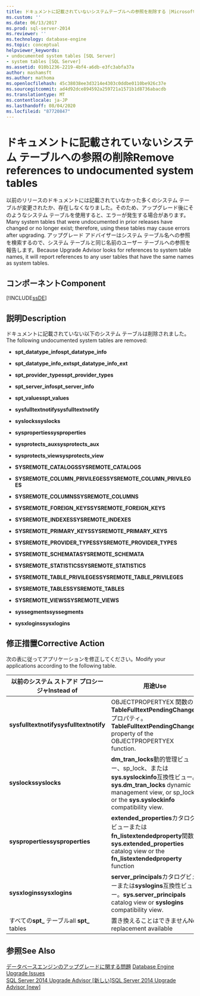 ```yaml
---
title: ドキュメントに記載されていないシステムテーブルへの参照を削除する |Microsoft Docs
ms.custom: ''
ms.date: 06/13/2017
ms.prod: sql-server-2014
ms.reviewer: ''
ms.technology: database-engine
ms.topic: conceptual
helpviewer_keywords:
- undocumented system tables [SQL Server]
- system tables [SQL Server]
ms.assetid: 010b1236-2219-4bf4-a6db-e3fc3abfa37a
author: mashamsft
ms.author: mathoma
ms.openlocfilehash: 45c38038ee3d3214e4303c0ddbe0110be926c37e
ms.sourcegitcommit: ad4d92dce894592a259721a1571b1d8736abacdb
ms.translationtype: MT
ms.contentlocale: ja-JP
ms.lasthandoff: 08/04/2020
ms.locfileid: "87720847"
---
```

# <a name="remove-references-to-undocumented-system-tables"></a><span data-ttu-id="e130b-102">ドキュメントに記載されていないシステム テーブルへの参照の削除</span><span class="sxs-lookup"><span data-stu-id="e130b-102">Remove references to undocumented system tables</span></span>
  <span data-ttu-id="e130b-103">以前のリリースのドキュメントには記載されていなかった多くのシステム テーブルが変更されたか、存在しなくなりました。そのため、アップグレード後にそのようなシステム テーブルを使用すると、エラーが発生する場合があります。</span><span class="sxs-lookup"><span data-stu-id="e130b-103">Many system tables that were undocumented in prior releases have changed or no longer exist; therefore, using these tables may cause errors after upgrading.</span></span> <span data-ttu-id="e130b-104">アップグレード アドバイザーはシステム テーブル名への参照を検索するので、システム テーブルと同じ名前のユーザー テーブルへの参照を報告します。</span><span class="sxs-lookup"><span data-stu-id="e130b-104">Because Upgrade Advisor looks for references to system table names, it will report references to any user tables that have the same names as system tables.</span></span>  
  
## <a name="component"></a><span data-ttu-id="e130b-105">コンポーネント</span><span class="sxs-lookup"><span data-stu-id="e130b-105">Component</span></span>  
 [!INCLUDE[ssDE](../../includes/ssde-md.md)]  
  
## <a name="description"></a><span data-ttu-id="e130b-106">説明</span><span class="sxs-lookup"><span data-stu-id="e130b-106">Description</span></span>  
 <span data-ttu-id="e130b-107">ドキュメントに記載されていない以下のシステム テーブルは削除されました。</span><span class="sxs-lookup"><span data-stu-id="e130b-107">The following undocumented system tables are removed:</span></span>  
  
-   <span data-ttu-id="e130b-108">**spt_datatype_info**</span><span class="sxs-lookup"><span data-stu-id="e130b-108">**spt_datatype_info**</span></span>  
  
-   <span data-ttu-id="e130b-109">**spt_datatype_info_ext**</span><span class="sxs-lookup"><span data-stu-id="e130b-109">**spt_datatype_info_ext**</span></span>  
  
-   <span data-ttu-id="e130b-110">**spt_provider_types**</span><span class="sxs-lookup"><span data-stu-id="e130b-110">**spt_provider_types**</span></span>  
  
-   <span data-ttu-id="e130b-111">**spt_server_info**</span><span class="sxs-lookup"><span data-stu-id="e130b-111">**spt_server_info**</span></span>  
  
-   <span data-ttu-id="e130b-112">**spt_values**</span><span class="sxs-lookup"><span data-stu-id="e130b-112">**spt_values**</span></span>  
  
-   <span data-ttu-id="e130b-113">**sysfulltextnotify**</span><span class="sxs-lookup"><span data-stu-id="e130b-113">**sysfulltextnotify**</span></span>  
  
-   <span data-ttu-id="e130b-114">**syslocks**</span><span class="sxs-lookup"><span data-stu-id="e130b-114">**syslocks**</span></span>  
  
-   <span data-ttu-id="e130b-115">**sysproperties**</span><span class="sxs-lookup"><span data-stu-id="e130b-115">**sysproperties**</span></span>  
  
-   <span data-ttu-id="e130b-116">**sysprotects_aux**</span><span class="sxs-lookup"><span data-stu-id="e130b-116">**sysprotects_aux**</span></span>  
  
-   <span data-ttu-id="e130b-117">**sysprotects_view**</span><span class="sxs-lookup"><span data-stu-id="e130b-117">**sysprotects_view**</span></span>  
  
-   <span data-ttu-id="e130b-118">**SYSREMOTE_CATALOGS**</span><span class="sxs-lookup"><span data-stu-id="e130b-118">**SYSREMOTE_CATALOGS**</span></span>  
  
-   <span data-ttu-id="e130b-119">**SYSREMOTE_COLUMN_PRIVILEGES**</span><span class="sxs-lookup"><span data-stu-id="e130b-119">**SYSREMOTE_COLUMN_PRIVILEGES**</span></span>  
  
-   <span data-ttu-id="e130b-120">**SYSREMOTE_COLUMNS**</span><span class="sxs-lookup"><span data-stu-id="e130b-120">**SYSREMOTE_COLUMNS**</span></span>  
  
-   <span data-ttu-id="e130b-121">**SYSREMOTE_FOREIGN_KEYS**</span><span class="sxs-lookup"><span data-stu-id="e130b-121">**SYSREMOTE_FOREIGN_KEYS**</span></span>  
  
-   <span data-ttu-id="e130b-122">**SYSREMOTE_INDEXES**</span><span class="sxs-lookup"><span data-stu-id="e130b-122">**SYSREMOTE_INDEXES**</span></span>  
  
-   <span data-ttu-id="e130b-123">**SYSREMOTE_PRIMARY_KEYS**</span><span class="sxs-lookup"><span data-stu-id="e130b-123">**SYSREMOTE_PRIMARY_KEYS**</span></span>  
  
-   <span data-ttu-id="e130b-124">**SYSREMOTE_PROVIDER_TYPES**</span><span class="sxs-lookup"><span data-stu-id="e130b-124">**SYSREMOTE_PROVIDER_TYPES**</span></span>  
  
-   <span data-ttu-id="e130b-125">**SYSREMOTE_SCHEMATA**</span><span class="sxs-lookup"><span data-stu-id="e130b-125">**SYSREMOTE_SCHEMATA**</span></span>  
  
-   <span data-ttu-id="e130b-126">**SYSREMOTE_STATISTICS**</span><span class="sxs-lookup"><span data-stu-id="e130b-126">**SYSREMOTE_STATISTICS**</span></span>  
  
-   <span data-ttu-id="e130b-127">**SYSREMOTE_TABLE_PRIVILEGES**</span><span class="sxs-lookup"><span data-stu-id="e130b-127">**SYSREMOTE_TABLE_PRIVILEGES**</span></span>  
  
-   <span data-ttu-id="e130b-128">**SYSREMOTE_TABLES**</span><span class="sxs-lookup"><span data-stu-id="e130b-128">**SYSREMOTE_TABLES**</span></span>  
  
-   <span data-ttu-id="e130b-129">**SYSREMOTE_VIEWS**</span><span class="sxs-lookup"><span data-stu-id="e130b-129">**SYSREMOTE_VIEWS**</span></span>  
  
-   <span data-ttu-id="e130b-130">**syssegments**</span><span class="sxs-lookup"><span data-stu-id="e130b-130">**syssegments**</span></span>  
  
-   <span data-ttu-id="e130b-131">**sysxlogins**</span><span class="sxs-lookup"><span data-stu-id="e130b-131">**sysxlogins**</span></span>  
  
## <a name="corrective-action"></a><span data-ttu-id="e130b-132">修正措置</span><span class="sxs-lookup"><span data-stu-id="e130b-132">Corrective Action</span></span>  
 <span data-ttu-id="e130b-133">次の表に従ってアプリケーションを修正してください。</span><span class="sxs-lookup"><span data-stu-id="e130b-133">Modify your applications according to the following table.</span></span>  
  
|<span data-ttu-id="e130b-134">以前のシステム ストアド プロシージャ</span><span class="sxs-lookup"><span data-stu-id="e130b-134">Instead of</span></span>|<span data-ttu-id="e130b-135">用途</span><span class="sxs-lookup"><span data-stu-id="e130b-135">Use</span></span>|  
|----------------|---------|  
|<span data-ttu-id="e130b-136">**sysfulltextnotify**</span><span class="sxs-lookup"><span data-stu-id="e130b-136">**sysfulltextnotify**</span></span>|<span data-ttu-id="e130b-137">OBJECTPROPERTYEX 関数の**TableFulltextPendingChanges**プロパティ。</span><span class="sxs-lookup"><span data-stu-id="e130b-137">**TableFulltextPendingChanges** property of the OBJECTPROPERTYEX function.</span></span>|  
|<span data-ttu-id="e130b-138">**syslocks**</span><span class="sxs-lookup"><span data-stu-id="e130b-138">**syslocks**</span></span>|<span data-ttu-id="e130b-139">**dm_tran_locks**動的管理ビュー、sp_lock、または**sys.syslockinfo**互換性ビュー。</span><span class="sxs-lookup"><span data-stu-id="e130b-139">**sys.dm_tran_locks** dynamic management view, or sp_lock, or the **sys.syslockinfo** compatibility view.</span></span>|  
|<span data-ttu-id="e130b-140">**sysproperties**</span><span class="sxs-lookup"><span data-stu-id="e130b-140">**sysproperties**</span></span>|<span data-ttu-id="e130b-141">**extended_properties**カタログビューまたは**fn_listextendedproperty**関数</span><span class="sxs-lookup"><span data-stu-id="e130b-141">**sys.extended_properties** catalog view or the **fn_listextendedproperty** function</span></span>|  
|<span data-ttu-id="e130b-142">**sysxlogins**</span><span class="sxs-lookup"><span data-stu-id="e130b-142">**sysxlogins**</span></span>|<span data-ttu-id="e130b-143">**server_principals**カタログビューまたは**syslogins**互換性ビュー。</span><span class="sxs-lookup"><span data-stu-id="e130b-143">**sys.server_principals** catalog view or **syslogins** compatibility view.</span></span>|  
|<span data-ttu-id="e130b-144">すべての**spt_** テーブル</span><span class="sxs-lookup"><span data-stu-id="e130b-144">all **spt_** tables</span></span>|<span data-ttu-id="e130b-145">置き換えることはできません</span><span class="sxs-lookup"><span data-stu-id="e130b-145">No replacement available</span></span>|  
  
## <a name="see-also"></a><span data-ttu-id="e130b-146">参照</span><span class="sxs-lookup"><span data-stu-id="e130b-146">See Also</span></span>  
 <span data-ttu-id="e130b-147">[データベースエンジンのアップグレードに関する問題](../../../2014/sql-server/install/database-engine-upgrade-issues.md) </span><span class="sxs-lookup"><span data-stu-id="e130b-147">[Database Engine Upgrade Issues](../../../2014/sql-server/install/database-engine-upgrade-issues.md) </span></span>  
 [<span data-ttu-id="e130b-148">SQL Server 2014 Upgrade Advisor &#91;新しい&#93;</span><span class="sxs-lookup"><span data-stu-id="e130b-148">SQL Server 2014 Upgrade Advisor &#91;new&#93;</span></span>](sql-server-2014-upgrade-advisor.md)  
  
  

